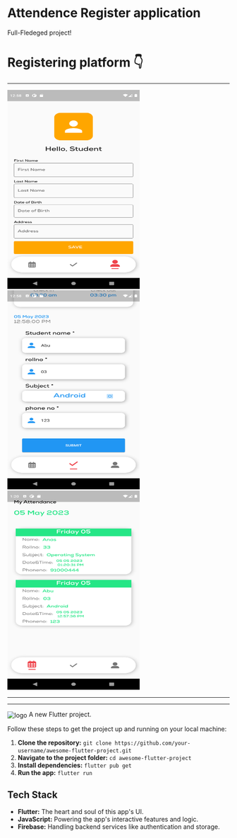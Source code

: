 # Attendence Register application
Full-Fledeged project!                

# Registering platform 👇
<hr/>
<div >
    <img src="/register.png" width="300px" height = "450px"</img>
    <img src="/mark.png" width="300px" height = "450px"</img>
     <img src="/display.png" width="300px" height = "450px"</img>
</div>
<hr>
         
<hr>
<img align="center" width="500" alt="logo" src="https://user-images.githubusercontent.com/55774240/122635653-da725d80-d102-11eb-9208-4c8d8b4a1ac6.png" />
A new Flutter project.

Follow these steps to get the project up and running on your local machine:

1. **Clone the repository:** `git clone https://github.com/your-username/awesome-flutter-project.git`
2. **Navigate to the project folder:** `cd awesome-flutter-project`
3. **Install dependencies:** `flutter pub get`
4. **Run the app:** `flutter run`

## Tech Stack

- **Flutter:** The heart and soul of this app's UI.
- **JavaScript:** Powering the app's interactive features and logic.
- **Firebase:** Handling backend services like authentication and storage.
